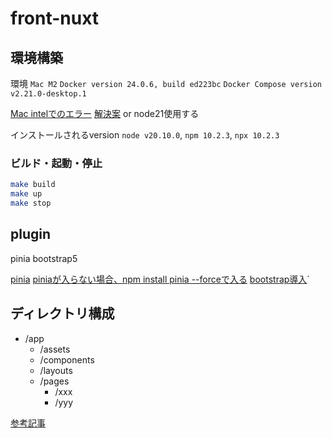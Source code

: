 # front-nuxt

## 環境構築

環境
`Mac M2`
`Docker version 24.0.6, build ed223bc`
`Docker Compose version v2.21.0-desktop.1`

[Mac intelでのエラー](https://github.com/docker/for-mac/issues/6824)
[解決案](https://github.com/docker/for-mac/issues/6824#issuecomment-1781819905) or node21使用する

インストールされるversion
`node v20.10.0`, `npm 10.2.3`, `npx 10.2.3`

### ビルド・起動・停止

``` sh
make build
make up
make stop
```

## plugin

pinia
bootstrap5

[pinia](https://pinia.vuejs.org/ssr/nuxt.html#Auto-imports)
[piniaが入らない場合、npm install pinia --forceで入る](https://github.com/nuxt/nuxt/issues/14585#issuecomment-1397362344)
[bootstrap導入](https://zenn.dev/one_dock/articles/64bd100b83074b)`

## ディレクトリ構成

- /app
  - /assets
  - /components
  - /layouts
  - /pages
    - /xxx
    - /yyy

[参考記事](https://zenn.dev/melos/articles/44b645f44bc412)
